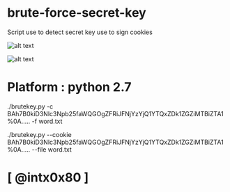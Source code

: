 # brute-force-secret-key
Script use to detect secret key use to sign cookies 

![alt text](https://github.com/cyberheartmi9/brute-force-secret-key/blob/master/screenshots/tool2.PNG)

![alt text](https://github.com/cyberheartmi9/brute-force-secret-key/blob/master/screenshots/tool3.PNG)

# Platform : python 2.7

<p>./brutekey.py -c BAh7B0kiD3Nlc3Npb25faWQGOgZFRiJFNjYzYjQ1YTQxZDk1ZGZiMTBiZTA1%0A..... -f word.txt 
<p>./brutekey.py --cookie  BAh7B0kiD3Nlc3Npb25faWQGOgZFRiJFNjYzYjQ1YTQxZDk1ZGZiMTBiZTA1%0A..... --file  word.txt 


<h1> <h1> [ @intx0x80 ]
